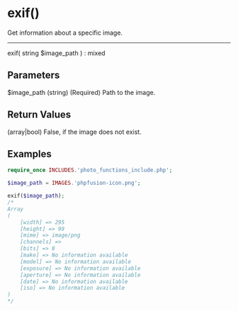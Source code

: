 # exif()

Get information about a specific image.

---

exif( string $image_path ) : mixed

## Parameters

$image_path (string) (Required) Path to the image.

## Return Values

(array|bool) False, if the image does not exist.

## Examples

```php
require_once INCLUDES.'photo_functions_include.php';

$image_path = IMAGES.'phpfusion-icon.png';

exif($image_path);
/*
Array
(
    [width] => 295
    [height] => 99
    [mime] => image/png
    [channels] =>
    [bits] => 8
    [make] => No information available
    [model] => No information available
    [exposure] => No information available
    [aperture] => No information available
    [date] => No information available
    [iso] => No information available
)
*/
```
